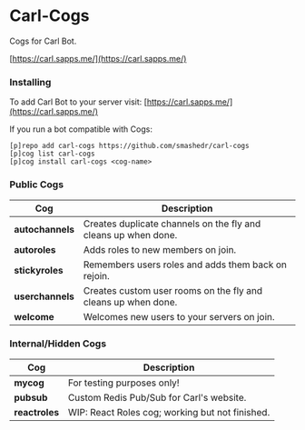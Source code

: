 # Carl-Cogs

Cogs for Carl Bot.

[https://carl.sapps.me/](https://carl.sapps.me/)

### Installing

To add Carl Bot to your server visit: [https://carl.sapps.me/](https://carl.sapps.me/) 

If you run a bot compatible with Cogs:

```
[p]repo add carl-cogs https://github.com/smashedr/carl-cogs
[p]cog list carl-cogs
[p]cog install carl-cogs <cog-name>
```

### Public Cogs

Cog | Description
------------ | -------------
**autochannels** | Creates duplicate channels on the fly and cleans up when done.
**autoroles** | Adds roles to new members on join.
**stickyroles** | Remembers users roles and adds them back on rejoin.
**userchannels** | Creates custom user rooms on the fly and cleans up when done.
**welcome** | Welcomes new users to your servers on join.

### Internal/Hidden Cogs

Cog | Description
------------ | -------------
**mycog** | For testing purposes only!
**pubsub** | Custom Redis Pub/Sub for Carl's website.
**reactroles** | WIP: React Roles cog; working but not finished.
